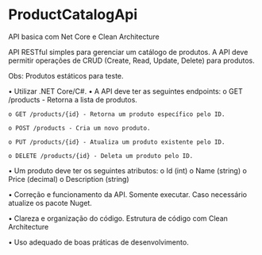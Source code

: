 # ProductCatalogApi
API basica com Net Core e Clean Architecture

API RESTful simples para gerenciar um catálogo de produtos. A API deve
permitir operações de CRUD (Create, Read, Update, Delete) para produtos.

Obs: Produtos estáticos para teste.

• Utilizar .NET Core/C#.
• A API deve ter as seguintes endpoints:
    o GET /products - Retorna a lista de produtos.
    
    o GET /products/{id} - Retorna um produto específico pelo ID.
    
    o POST /products - Cria um novo produto.
    
    o PUT /products/{id} - Atualiza um produto existente pelo ID.
    
    o DELETE /products/{id} - Deleta um produto pelo ID.

• Um produto deve ter os seguintes atributos:
    o Id (int)
    o Name (string)
    o Price (decimal)
    o Description (string)

• Correção e funcionamento da API.
    Somente executar.
    Caso necessário atualize os pacote Nuget.

• Clareza e organização do código.
    Estrutura de código com Clean Architecture

• Uso adequado de boas práticas de desenvolvimento.
